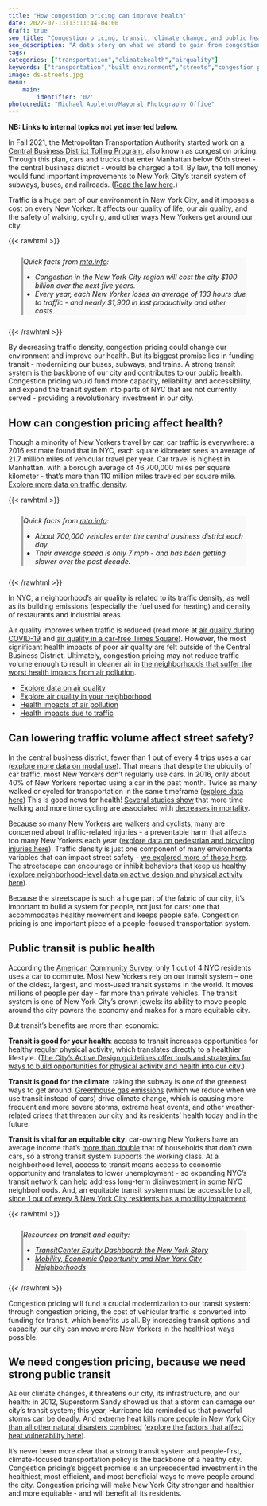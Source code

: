 ```yaml
---
title: "How congestion pricing can improve health"
date: 2022-07-13T13:11:44-04:00
draft: true
seo_title: "Congestion pricing, transit, climate change, and public health"
seo_description: "A data story on what we stand to gain from congestion pricing."
tags: 
categories: ["transportation","climatehealth","airquality"]
keywords: ["transportation","built environment","streets","congestion pricing","traffic","street safety","transit","public transportation","mass transit","safety","climate change","climate","global warming"]
image: ds-streets.jpg
menu:
    main:
        identifier: '02'
photocredit: "Michael Appleton/Mayoral Photography Office"
---
```


**NB: Links to internal topics not yet inserted below.**

In Fall 2021, the Metropolitan Transportation Authority started work on [a Central Business District Tolling Program](https://new.mta.info/project/CBDTP), also known as congestion pricing. Through this plan, cars and trucks that enter Manhattan below 60th street - the central business district - would be charged a toll. By law, the toll money would fund important improvements to New York City’s transit system of subways, buses, and railroads. ([Read the law here](https://www.nysenate.gov/legislation/laws/VAT/T8A44-C).)  

Traffic is a huge part of our environment in New York City, and it imposes a cost on every New Yorker. It affects our quality of life, our air quality, and the safety of walking, cycling, and other ways New Yorkers get around our city.  

{{< rawhtml >}}
<div style="background-color:#f9f9f9; margin: 25px; border-left: 5px solid darkgray;" class="p-2 fs-sm">
<em>Quick facts from <a href="https://new.mta.info/project/CBDTP/why-NYC-needs-central-business-district-tolling">mta.info</a>: 
<ul>
<li>Congestion in the New York City region will cost the city $100 billion over the next five years. 
<li>Every year, each New Yorker loses an average of 133 hours due to traffic - and nearly $1,900 in lost productivity and other costs. 
</ul>
</em>
</div>
{{< /rawhtml >}}

By decreasing traffic density, congestion pricing could change our environment and improve our health. But its biggest promise lies in funding transit - modernizing our buses, subways, and trains. A strong transit system is the backbone of our city and contributes to our public health. Congestion pricing would fund more capacity, reliability, and accessibility, and expand the transit system into parts of NYC that are not currently served - providing a revolutionary investment in our city.  

## How can congestion pricing affect health? 
Though a minority of New Yorkers travel by car, car traffic is everywhere: a 2016 estimate found that in NYC, each square kilometer sees an average of 21.7 million miles of vehicular travel per year. Car travel is highest in Manhattan, with a borough average of 46,700,000 miles per square kilometer - that’s more than 110 million miles traveled per square mile. [Explore more data on traffic density]().  

{{< rawhtml >}}
<div style="background-color:#f9f9f9; margin: 25px; border-left: 5px solid darkgray;" class="p-2 fs-sm">
<em>Quick facts from <a href="https://new.mta.info/project/CBDTP/why-NYC-needs-central-business-district-tolling">mta.info</a>: 
<ul>
<li>About 700,000 vehicles enter the central business district each day.
<li>Their average speed is only 7 mph - and has been getting slower over the past decade. 
</ul>
</em>
</div>
{{< /rawhtml >}}

In NYC, a neighborhood’s air quality is related to its traffic density, as well as its building emissions (especially the fuel used for heating) and density of restaurants and industrial areas.  

Air quality improves when traffic is reduced (read more at [air quality during COVID-19]() and [air quality in a car-free Times Square]()). However, the most significant health impacts of poor air quality are felt outside of the Central Business District. Ultimately, congestion pricing may not reduce traffic volume enough to result in cleaner air in [the neighborhoods that suffer the worst health impacts from air pollution]().
- [Explore data on air quality]()
- [Explore air quality in your neighborhood]()
- [Health impacts of air pollution]()
- [Health impacts due to traffic]()

## Can lowering traffic volume affect street safety? 
In the central business district, fewer than 1 out of every 4 trips uses a car ([explore more data on modal use]()). That means that despite the ubiquity of car traffic, most New Yorkers don’t regularly use cars. In 2016, only about 40% of New Yorkers reported using a car in the past month. Twice as many walked or cycled for transportation in the same timeframe ([explore data here]()) This is good news for health! [Several studies show](https://www.sciencedirect.com/science/article/abs/pii/S0091743507004550) that more time walking and more time cycling are associated with [decreases in mortality](https://link.springer.com/article/10.1007/s11524-020-00510-1). 

Because so many New Yorkers are walkers and cyclists, many are concerned about traffic-related injuries - a preventable harm that affects too many New Yorkers each year ([explore data on pedestrian and bicycling injuries here]()). Traffic density is just one component of many environmental variables that can impact street safety - [we explored more of those here](). The streetscape can encourage or inhibit behaviors that keep us healthy ([explore neighborhood-level data on active design and physical activity here]()).  

Because the streetscape is such a huge part of the fabric of our city, it’s important to build a system for people, not just for cars: one that accommodates healthy movement and keeps people safe. Congestion pricing is one important piece of a people-focused transportation system.  

## Public transit is public health 

According the [American Community Survey](https://www.census.gov/programs-surveys/acs), only 1 out of 4 NYC residents uses a car to commute. Most New Yorkers rely on our transit system – one of the oldest, largest, and most-used transit systems in the world. It moves millions of people per day - far more than private vehicles. The transit system is one of New York City’s crown jewels: its ability to move people around the city powers the economy and makes for a more equitable city.   

But transit’s benefits are more than economic: 

**Transit is good for your health**: access to transit increases opportunities for healthy regular physical activity, which translates directly to a healthier lifestyle. ([The City’s Active Design guidelines offer tools and strategies for ways to build opportunities for physical activity and health into our city](https://www1.nyc.gov/site/doh/health/health-topics/active-design.page).) 

**Transit is good for the climate**: taking the subway is one of the greenest ways to get around. [Greenhouse gas emissions]() (which we reduce when we use transit instead of cars) drive climate change, which is causing more frequent and more severe storms, extreme heat events, and other weather-related crises that threaten our city and its residents’ health today and in the future.   

**Transit is vital for an equitable city**: car-owning New Yorkers have an average income that’s [more than double](http://blog.tstc.org/wp-content/uploads/2017/04/how-car-free-is-nyc.pdf) that of households that don’t own cars, so a strong transit system supports the working class.  At a neighborhood level, access to transit means access to economic opportunity and translates to lower unemployment - so expanding NYC’s transit network can help address long-term disinvestment in some NYC neighborhoods.  And, an equitable transit system must be accessible to all, [since 1 out of every 8 New York City residents has a mobility impairment]().  

{{< rawhtml >}}
<div style="background-color:#f9f9f9; margin: 25px; border-left: 5px solid darkgray;" class="p-2 fs-sm">
<em>Resources on transit and equity: 
<ul>
<li><a href="https://dashboard.transitcenter.org/story/nyc">TransitCenter Equity Dashboard: the New York Story</a>
<li><a href="https://wagner.nyu.edu/files/faculty/publications/JobAccessNov2015.pdf">Mobility, Economic Opportunity and New York City Neighborhoods</a>
</ul>
</em>
</div>
{{< /rawhtml >}}

Congestion pricing will fund a crucial modernization to our transit system: through congestion pricing, the cost of vehicular traffic is converted into funding for transit, which benefits us all. By increasing transit options and capacity, our city can move more New Yorkers in the healthiest ways possible.  

## We need congestion pricing, because we need strong public transit

As our climate changes, it threatens our city, its infrastructure, and our health: in 2012, Superstorm Sandy showed us that a storm can damage our city’s transit system; this year, Hurricane Ida reminded us that powerful storms can be deadly. And [extreme heat kills more people in New York City than all other natural disasters combined]() ([explore the factors that affect heat vulnerability here]()).  

It’s never been more clear that a strong transit system and people-first, climate-focused transportation policy is the backbone of a healthy city. Congestion pricing’s biggest promise is an unprecedented investment in the healthiest, most efficient, and most beneficial ways to move people around the city. Congestion pricing will make New York City stronger and healthier and more equitable - and will benefit all its residents.  